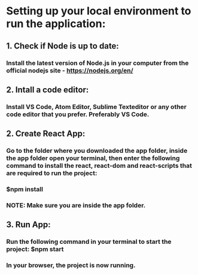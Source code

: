 # Setting up your local environment to run the application:

## 1. Check if Node is up to date:
### Install the latest version of Node.js in your computer from the official nodejs site - https://nodejs.org/en/

## 2. Intall a code editor:
### Install VS Code, Atom Editor, Sublime Texteditor or any other code editor that you prefer. Preferably VS Code. 

## 2. Create React App:
### Go to the folder where you downloaded the app folder, inside the app folder open your terminal, then enter the following command to install the react, react-dom and react-scripts that are required to run the project:
### $npm install
### NOTE: Make sure you are inside the app folder.

## 3. Run App:
### Run the following command in your terminal to start the project: $npm start

### In your browser, the project is now running. 

